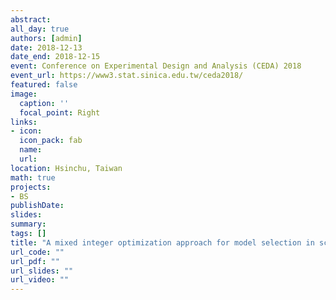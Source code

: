 ```yaml
---
abstract:
all_day: true
authors: [admin]
date: 2018-12-13
date_end: 2018-12-15
event: Conference on Experimental Design and Analysis (CEDA) 2018
event_url: https://www3.stat.sinica.edu.tw/ceda2018/
featured: false
image:
  caption: ''
  focal_point: Right
links:
- icon: 
  icon_pack: fab
  name: 
  url: 
location: Hsinchu, Taiwan
math: true
projects:
- BS
publishDate: 
slides: 
summary: 
tags: []
title: "A mixed integer optimization approach for model selection in screening experiments"
url_code: ""
url_pdf: ""
url_slides: ""
url_video: ""
---
```


